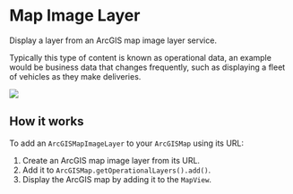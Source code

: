 # Map Image Layer

Display a layer from an ArcGIS map image layer service.

Typically this type of content is known as operational data, an example
would be business data that changes frequently, such as displaying a
fleet of vehicles as they make deliveries.

![](MapImageLayer.png)

## How it works

To add an `ArcGISMapImageLayer` to your `ArcGISMap` using its URL:

1.  Create an ArcGIS map image layer from its URL.
2.  Add it to `ArcGISMap.getOperationalLayers().add()`.
3.  Display the ArcGIS map by adding it to the `MapView`.
